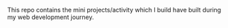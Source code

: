 This repo contains the mini projects/activity which I build have built during my web development journey.
